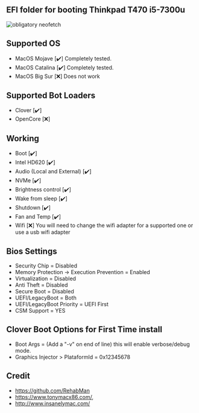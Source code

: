 ## EFI folder for booting Thinkpad T470 i5-7300u
![obligatory neofetch](https://preview.redd.it/lfmpdx6czgb51.jpg?width=1920&format=pjpg&auto=webp&s=90092648c0f9f9cde211975729bb5d252834ba81)

## Supported OS
 - MacOS Mojave [✔️] Completely tested.
 - MacOS Catalina [✔️] Completely tested.
 - MacOS Big Sur [❌] Does not work

## Supported Bot Loaders
 - Clover [✔️] 
 - OpenCore [❌] 

## Working
 - Boot [✔️] 
 - Intel HD620 [✔️] 
 - Audio (Local and External) [✔️] 
 - NVMe [✔️] 
 - Brightness control [✔️] 
 - Wake from sleep [✔️] 
 - Shutdown [✔️] 
 - Fan and Temp [✔️] 
 - Wifi [❌] You will need to change the wifi adapter for a supported one or use a usb wifi adapter

## Bios Settings
 - Security Chip = Disabled
 - Memory Protection -> Execution Prevention = Enabled
 - Virtualization = Disabled
 - Anti Theft = Disabled
 - Secure Boot = Disabled
 - UEFI/LegacyBoot = Both
 - UEFI/LegacyBoot Priority = UEFI First
 - CSM Support = YES

## Clover Boot Options for First Time install
 - Boot Args = (Add a "-v" on end of line) this will enable verbose/debug mode.
 - Graphics Injector > PlataformId = 0x12345678

## Credit
 - https://github.com/RehabMan
 - https://www.tonymacx86.com/,
 - http://www.insanelymac.com/
  
